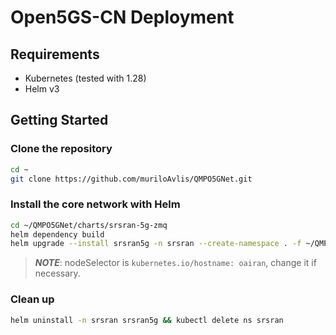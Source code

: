 # Open5GS-CN Deployment

## Requirements

- Kubernetes (tested with 1.28)
- Helm v3

## Getting Started

### Clone the repository

```sh
cd ~
git clone https://github.com/muriloAvlis/QMPO5GNet.git
```

### Install the core network with Helm

```sh
cd ~/QMPO5GNet/charts/srsran-5g-zmq
helm dependency build
helm upgrade --install srsran5g -n srsran --create-namespace . -f ~/QMPO5GNet/configs/srsran/srsran5g_zqm_values.yaml
```

> **_NOTE_**: nodeSelector is `kubernetes.io/hostname: oairan`, change it if necessary.

### Clean up

```sh
helm uninstall -n srsran srsran5g && kubectl delete ns srsran
```